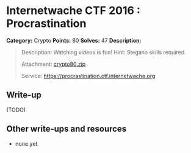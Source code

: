 # Internetwache CTF 2016 : Procrastination

**Category:** Crypto
**Points:** 80
**Solves:** 47
**Description:**

> Description: Watching videos is fun! Hint: Stegano skills required.
> 
> 
> Attachment: [crypto80.zip](./crypto80.zip)
> 
> 
> Service: <https://procrastination.ctf.internetwache.org>


## Write-up

(TODO)

## Other write-ups and resources

* none yet
